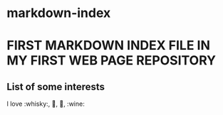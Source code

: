 # markdown-index
# FIRST MARKDOWN INDEX FILE IN MY FIRST WEB PAGE REPOSITORY

## List of some interests

I love :whisky:, :guitar:, :beer:, :wine:


